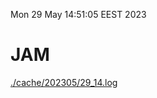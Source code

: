 Mon 29 May 14:51:05 EEST 2023
# JAM
<a href='./cache/202305/29_14.log'>./cache/202305/29_14.log</a>
